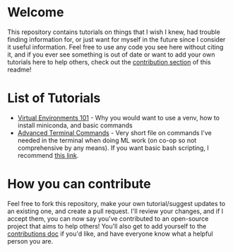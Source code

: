 # Welcome
This repository contains tutorials on things that I wish I knew, had trouble finding information for, or just want for myself in the future since I consider it useful information. Feel free to use any code you see here without citing it, and if you ever see something is out of date or want to add your own tutorials here to help others, check out the [contribution section](#how-you-can-contribute) of this readme!

# List of Tutorials
* [Virtual Environments 101](VirtualEnvironments.md) - Why you would want to use a venv, how to install miniconda, and basic commands
* [Advanced Terminal Commands](TerminalCommands.md) - Very short file on commands I've needed in the terminal when doing ML work (on co-op so not comprehensive by any means). If you want basic bash scripting, I recommend [this link](https://devhints.io/bash).

# How you can contribute
Feel free to fork this repository, make your own tutorial/suggest updates to an existing one, and create a pull request. I'll review your changes, and if I accept them, you can now say you've contributed to an open-source project that aims to help others! You'll also get to add yourself to the [contributions doc](Contributions.md) if you'd like, and have everyone know what a helpful person you are.
